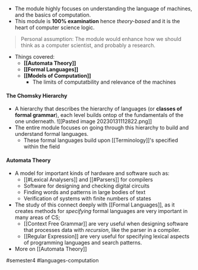 - The module highly focuses on understanding the language of machines, and the basics of computation.
- This module is **100% examination** hence *theory-based* and it is the heart of computer science logic.

> Personal assumption: The module would enhance how we should think as a computer scientist, and probably a research.

- Things covered:
	- **[[Automata Theory]]**
	- **[[Formal Languages]]**
	- **[[Models of Computation]]**
		- The limits of computatbility and relevance of the machines

#### The Chomsky Hierarchy
- A hierarchy that describes the hierarchy of languages (or **classes of formal grammar**), each level builds ontop of the fundamentals of the one underneath.
![[Pasted image 20230131112822.png]]
- The entire module focuses on going through this hierarchy to build and understand formal languages.
	- These formal languages build upon [[Terminology]]'s specified within the field

#### Automata Theory
- A model for important kinds of hardware and software such as:
	- [[#Lexical Analysers]] and [[#Parsers]] for compilers
	- Software for designing and checking digital circuits
	- Finding words and patterns in large bodies of text 
	- Verification of systems with finite numbers of states
- The study of this connect deeply with [[Formal Languages]], as it creates methods for *specifying* formal languages are very important in many areas of CS;
	- [[Context Free Grammar]] are very useful when designing software that processes data with *recursion*, like the parser in a compiler.
	- [[Regular Expression]] are very useful for specifying lexical aspects of programming languages and search patterns.
- More on [[Automata Theory]]

#semester4 #languages-computation